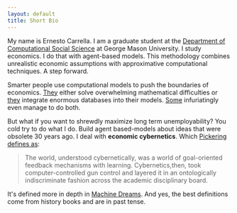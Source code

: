 ```yaml
---
layout: default
title: Short Bio
---
```



My name is Ernesto Carrella. I am a graduate student at the [Department of Computational Social Science] at George Mason University.
I study economics. I do that with agent-based models. This methodology combines unrealistic economic assumptions with approximative computational techniques. A step forward.

Smarter people use computational models to push the boundaries of economics. [They](https://sites.google.com/site/nathanmpalmer/) either solve overwhelming mathematical difficulties or [they](http://www.oxfordmartin.ox.ac.uk/people/563) integrate enormous databases into their models. [Some](http://www.davidmasad.com/index.html) infuriatingly even manage to do both.

But what if you want to shrewdly maximize long term unemployability? 
You cold try to do what I do. Build agent based-models about ideas that were obsolete 30 years ago. I deal with **economic cybernetics**. Which [Pickering defines as](https://www.uni-due.de/~bj0063/doc/Pickering.pdf):
>The world, understood cybernetically, was a world of goal-oriented feedback mechanisms with learning.
>Cybernetics,then, took computer-controlled gun control and layered it in an ontologically  indiscriminate fashion across the academic disciplinary board.

It's defined more in depth in [Machine Dreams](http://www.amazon.com/Machine-Dreams-Economics-Becomes-Science/dp/0521775264).  And yes, the best definitions come from history books and are in past tense.

[Department of Computational Social Science]:http://css.gmu.edu/
    

